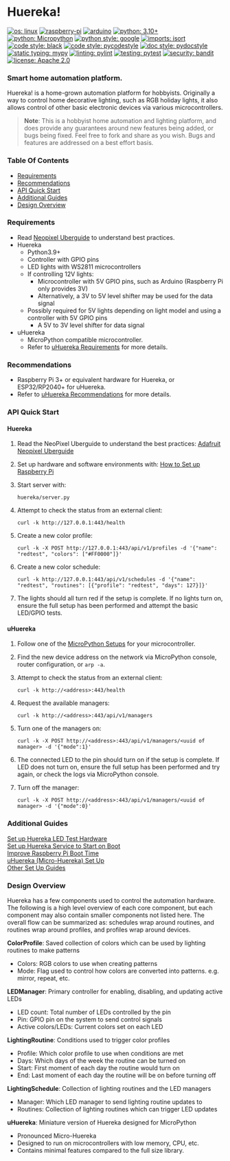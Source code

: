 # Huereka!

[![os: linux](https://img.shields.io/badge/os-linux-blue)](https://docs.python.org/3.10/)
[![raspberry-pi](https://img.shields.io/badge/-Raspberry_Pi-C51A4A?logo=Raspberry-Pi&logoColor=white)](https://www.raspberrypi.com/)
[![arduino](https://img.shields.io/badge/-Arduino-00979D?logo=arduino&logoColor=white)](https://www.raspberrypi.com/)
[![python: 3.10+](https://img.shields.io/badge/python-3.10_|_3.11-blue)](https://devguide.python.org/versions)
[![python: Micropython](https://img.shields.io/badge/python-MicroPython-blue)](https://micropython.org)
[![python style: google](https://img.shields.io/badge/python%20style-google-blue)](https://google.github.io/styleguide/pyguide.html)
[![imports: isort](https://img.shields.io/badge/%20imports-isort-%231674b1?style=flat&labelColor=ef8336)](https://github.com/PyCQA/isort)
[![code style: black](https://img.shields.io/badge/code%20style-black-000000.svg)](https://github.com/psf/black)
[![code style: pycodestyle](https://img.shields.io/badge/code%20style-pycodestyle-green)](https://github.com/PyCQA/pycodestyle)
[![doc style: pydocstyle](https://img.shields.io/badge/doc%20style-pydocstyle-green)](https://github.com/PyCQA/pydocstyle)
[![static typing: mypy](https://img.shields.io/badge/static_typing-mypy-green)](https://github.com/python/mypy)
[![linting: pylint](https://img.shields.io/badge/linting-pylint-yellowgreen)](https://github.com/PyCQA/pylint)
[![testing: pytest](https://img.shields.io/badge/testing-pytest-yellowgreen)](https://github.com/pytest-dev/pytest)
[![security: bandit](https://img.shields.io/badge/security-bandit-black)](https://github.com/PyCQA/bandit)
[![license: Apache 2.0](https://img.shields.io/badge/license-Apache%202.0-lightgrey)](LICENSE)


### Smart home automation platform.

Huereka! is a home-grown automation platform for hobbyists. Originally a way to control home decorative lighting,
such as RGB holiday lights, it also allows control of other basic electronic devices via various microcontrollers.

> **Note**: This is a hobbyist home automation and lighting platform, and does provide any guarantees around
new features being added, or bugs being fixed. Feel free to fork and share as you wish. Bugs and features are
addressed on a best effort basis.


### Table Of Contents

  * [Requirements](#requirements)
  * [Recommendations](#recommendations)
  * [API Quick Start](#api-quick-start)
  * [Additional Guides](#additional-guides)
  * [Design Overview](#design-overview)


### Requirements

* Read [Neopixel Uberguide](https://learn.adafruit.com/adafruit-neopixel-uberguide) to understand best practices.
* Huereka
  * Python3.9+
  * Controller with GPIO pins
  * LED lights with WS2811 microcontrollers
  * If controlling 12V lights:
    * Microcontroller with 5V GPIO pins, such as Arduino (Raspberry Pi only provides 3V)
    * Alternatively, a 3V to 5V level shifter may be used for the data signal
  * Possibly required for 5V lights depending on light model and using a controller with 5V GPIO pins
    * A 5V to 3V level shifter for data signal
* uHuereka
  * MicroPython compatible microcontroller.
  * Refer to [uHuereka Requirements](uhuereka/README.md#requirements) for more details.


### Recommendations

* Raspberry Pi 3+ or equivalent hardware for Huereka, or ESP32/RP2040+ for uHuereka.
* Refer to [uHuereka Recommendations](uhuereka/README.md#recommendations) for more details.


### API Quick Start

#### Huereka

1. Read the NeoPixel Uberguide to understand the best practices:
[Adafruit Neopixel Uberguide](https://learn.adafruit.com/adafruit-neopixel-uberguide)

2. Set up hardware and software environments with: [How to Set up Raspberry Pi](SETUP.md)

3. Start server with:
    ```
    huereka/server.py
    ```

4. Attempt to check the status from an external client:
    ```
    curl -k http://127.0.0.1:443/health
    ```

5. Create a new color profile:
    ```
    curl -k -X POST http://127.0.0.1:443/api/v1/profiles -d '{"name": "redtest", "colors": ["#FF0000"]}'
    ```

6. Create a new color schedule:
    ```
    curl -k http://127.0.0.1:443/api/v1/schedules -d '{"name": "redtest", "routines": [{"profile": "redtest", "days": 127}]}'
    ```

7. The lights should all turn red if the setup is complete. If no lights turn on, ensure the full setup has been
   performed and attempt the basic LED/GPIO tests.


#### uHuereka

1. Follow one of the [MicroPython Setups](uhuereka/README.md#micropython-setups) for your microcontroller.

2. Find the new device address on the network via MicroPython console, router configuration, or `arp -a`.

3. Attempt to check the status from an external client:
    ```
    curl -k http://<address>:443/health
    ```

3. Request the available managers:
    ```
    curl -k http://<address>:443/api/v1/managers
    ```

4. Turn one of the managers on:
    ```
    curl -k -X POST http://<address>:443/api/v1/managers/<uuid of manager> -d '{"mode":1}'
    ```

5. The connected LED to the pin should turn on if the setup is complete. If LED does not turn on,
ensure the full setup has been performed and try again, or check the logs via MicroPython console.

6. Turn off the manager:
    ```
    curl -k -X POST http://<address>:443/api/v1/managers/<uuid of manager> -d '{"mode":0}'
    ```


### Additional Guides

[Set up Huereka LED Test Hardware](SETUP.md#set-up-huereka-testing-hardware)  
[Set up Huereka Service to Start on Boot](SETUP.md#set-up-huereka-service-to-start-on-boot)  
[Improve Raspberry Pi Boot Time](SETUP.md#improve-raspberry-pi-boot-time)  
[uHuereka (Micro-Huereka) Set Up](uhuereka/README.md)  
[Other Set Up Guides](SETUP.md)


### Design Overview

Huereka has a few components used to control the automation hardware. The following is a high level overview of each
core component, but each component may also contain smaller components not listed here. The overall flow can be
summarized as: schedules wrap around routines, and routines wrap around profiles, and profiles wrap around devices.

**ColorProfile**: Saved collection of colors which can be used by lighting routines to make patterns
- Colors: RGB colors to use when creating patterns
- Mode: Flag used to control how colors are converted into patterns. e.g. mirror, repeat, etc.

**LEDManager**: Primary controller for enabling, disabling, and updating active LEDs
- LED count: Total number of LEDs controlled by the pin
- Pin: GPIO pin on the system to send control signals
- Active colors/LEDs: Current colors set on each LED

**LightingRoutine**: Conditions used to trigger color profiles
- Profile: Which color profile to use when conditions are met
- Days: Which days of the week the routine can be turned on
- Start: First moment of each day the routine would turn on
- End: Last moment of each day the routine will be on before turning off

**LightingSchedule**: Collection of lighting routines and the LED managers
- Manager: Which LED manager to send lighting routine updates to
- Routines: Collection of lighting routines which can trigger LED updates

**uHuereka**: Miniature version of Huereka designed for MicroPython
- Pronounced Micro-Huereka
- Designed to run on microcontrollers with low memory, CPU, etc.
- Contains minimal features compared to the full size library.

